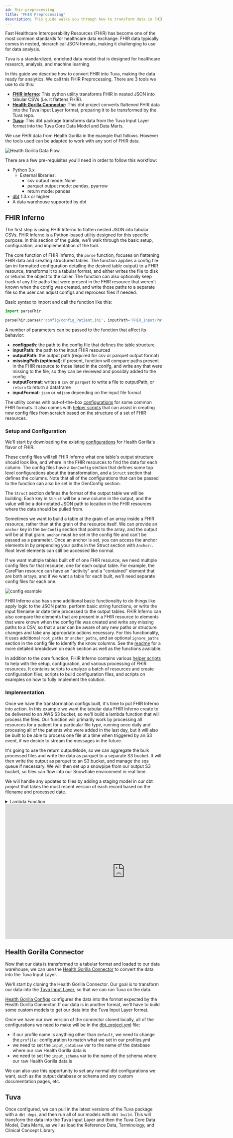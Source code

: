 ```yaml
---
id: fhir-preprocessing
title: "FHIR Preprocessing"
description: This guide walks you through how to transform data in FHIR format into the Tuva data model.
---
```


Fast Healthcare Interoperability Resources (FHIR) has become one of the most common standards for healthcare data exchange.  FHIR data typically comes in nested, hierarchical JSON formats, making it challenging to use for data analysis.

Tuva is a standardized, enriched data model that is designed for healthcare research, analysis, and machine learning.

In this guide we describe how to convert FHIR into Tuva, making the data ready for analytics.  We call this FHIR Preprocessing.  There are 3 tools we use to do this:
 - **[FHIR Inferno](https://github.com/tuva-health/FHIR_inferno):** This python utility transforms FHIR in nested JSON into tabular CSVs (i.e. it flattens FHIR).
 - **[Health Gorilla Connector](https://github.com/tuva-health/health_gorilla_connector):** This dbt project converts flattened FHIR data into the Tuva Input Layer format, preparing it to be transformed by the Tuva repo.
 - **[Tuva](https://github.com/tuva-health/tuva):** This dbt package transforms data from the Tuva Input Layer format into the Tuva Core Data Model and Data Marts.

We use FHIR data from Health Gorilla in the example that follows.  However the tools used can be adapted to work with any sort of FHIR data.  

![Health Gorilla Data Flow](/img/fhir_preprocessing/HealthGorillaDataFlow.jpg)

There are a few pre-requisites you'll need in order to follow this workflow:
 - Python 3.x
   - External libraries:
     - csv output mode: None
     - parquet output mode: pandas, pyarrow
     - return mode: pandas
 - [dbt](https://www.getdbt.com/product/what-is-dbt) 1.3.x or higher
 - A data warehouse supported by dbt

 
## FHIR Inferno
The first step is using FHIR Inferno to flatten nested JSON into tabular CSVs.  FHIR Inferno is a Python-based utility designed for this specific purpose.  In this section of the guide, we'll walk through the basic setup, configuration, and implementation of the tool.

The core function of FHIR Inferno, the `parse` function, focuses on flattening FHIR data and creating structured tables.  The function applies a config file (an ini formatted configuration detailing the desired table output) to a FHIR resource, transforms it to a tabular format, and either writes the file to disk or returns the object to the caller.  The function can also optionally keep track of any file paths that were present in the FHIR resource that weren't known when the config was created, and write those paths to a separate file so the user can adjust configs and reprocess files if needed.

Basic syntax to import and call the function like this:
```python
import parseFhir

parseFhir.parse(r'config/config_Patient.ini', inputPath='FHIR_Input/Patient_0001.json',outputPath='FHIR_output/Patient_0001.csv', missingPath='missing_paths/Patient_0001.csv',outputFormat='csv')

```
A number of parameters can be passed to the function that affect its behavior:
- **configpath**: the path to the config file that defines the table structure
- **inputPath**: the path to the input FHIR resourced
- **outputPath**: the output path (required for csv or parquet output format)
- **missingPath (optional)**: if present, function will compare paths present in the FHIR resource to those listed in the conifg, and write any that were missing to the file, so they can be reviewed and possibly added to the config
- **outputFormat**: writes a `csv` or `parquet` to write a file to outputPath, or `return` to return a dataframe
- **inputFormat**: `json` or `ndjson` depending on the input file format

The utility comes with out-of-the-box [configurations](https://github.com/tuva-health/FHIR_inferno/tree/main/configurations) for some common FHIR formats.  It also comes with [helper scripts](https://github.com/tuva-health/FHIR_inferno/tree/main/helper_scripts) that can assist in creating new config files from scratch based on the structure of a set of FHIR resources.

### Setup and Configuration
We'll start by downloading the existing [configurations](https://github.com/tuva-health/FHIR_inferno/tree/main/configurations/configuration_Health_Gorilla) for Health Gorilla's flavor of FHIR. 

These config files will tell FHIR Inferno what one table's output structure should look like, and where in the FHIR resources to find the data for each column.  The config files have a `GenConfig` section that defines some top level configurations about the transformation, and a `Struct` section that defines the columns.  Note that all of the configurations that can be passed to the function can also be set in the GenConfig section.

The `Struct` section defines the format of the output table we will be building. Each key in `Struct` will be a new column in the output, and the value will be a dot-notated JSON path to location in the FHIR resources where the data should be pulled from.  

Sometimes we want to build a table at the grain of an array inside a FHIR resource, rather than at the grain of the resource itself.  We can provide an `anchor` key in the `GenConfig` section that points to the array, and the output will be at that grain.  `anchor` must be set in the config file and can't be passed as a parameter. Once an anchor is set, you can access the anchor elements in by prepending your paths in the Struct section with `Anchor:`.  Root level elements can still be accessed like normal.

If we want multiple tables built off of one FHIR resource, we need multiple config files for that resource, one for each output table.  For example, the CarePlan resource can have an "activity" and a "contained" element that are both arrays, and if we want a table for each built, we'll need separate config files for each one.

![config example](/img/fhir_preprocessing/AnchorConfig.jpg)

FHIR Inferno also has some additional basic functionality to do things like apply logic to the JSON paths, perform basic string functions, or write the input filename or date time processed to the output tables.  FHIR Inferno can also compare the elements that are present in a FHIR resource to elements that were known when the config file was created and write any missing paths to a CSV, so that a user can be aware of 
any new paths or structure changes and take any appropriate actions necessary.  For this functionality, it uses additional `root_paths` or `anchor_paths`, and an optional `ignore_paths` section in the config file to identify the know columns.  See the 
[readme](https://github.com/tuva-health/FHIR_inferno/blob/main/README.md) for a more detailed breakdown on each section as well as the functions available.

In addition to the core function, FHIR Inferno contains various [helper scripts](https://github.com/tuva-health/FHIR_inferno/tree/main/helper_scripts) to help with the setup, configuration, and various processing of FHIR resources.  It contains scripts to analyze a batch of resources and 
create configuration files, scripts to build configuration files, and scripts on examples on how to fully implement the solution.

### Implementation
Once we have the transformation configs built, it's time to put FHIR Inferno into action.  In this example we want the tabular data FHIR Inferno create to be delivered to an AWS S3 bucket, so we'll build a lambda function that will process the files.  Our function will primarily work by processing all resources for a patient for a particular file type, running once daily and procesing all of the patients who were added in the last day, but it will also be built to be able to process one file at a time when triggered by an S3 event, if we decide to stream the messages in the future.

It's going to use the return outputMode, so we can aggregate the bulk processed files and write the data as parquet to a separate S3 bucket.  It will then write the output as parquet to an S3 bucket, and manage the sqs queue if necessary.  We will then set up a snowpipe from our output S3 bucket, so files can flow into our Snowflake environment in real time.

We will handle any updates to files by adding a staging model in our dbt project that takes the most recent version of each record based on the filename and processed date.

<details>
<summary>Lambda Function</summary>

```python
import boto3
import os
import parseFhir
import json
import shutil
import logging
import time
import fnmatch
import pandas as pd
import pyarrow as pa
import pyarrow.parquet as pq
from botocore.exceptions import ClientError

logger = logging.getLogger()
logger.setLevel(logging.INFO)


## cleares the temp directory.  With multiple lambda invocations, this can contain resources from previous runs
def clear_tmp_directory():
    for filename in os.listdir('/tmp/'):
        file_path = os.path.join('/tmp/', filename)
        try:
            if os.path.isfile(file_path) or os.path.islink(file_path):
                os.unlink(file_path)
            elif os.path.isdir(file_path):
                shutil.rmtree(file_path)
        except Exception as e:
            logger.exception(f'Failed to delete {file_path}. Reason: {e}', exc_info=True)


# function to call the fhir parse
def execute_parse(resourceType,filepath,outfiledir,anchors,par_dir,filename,agg):
    # for aggregating files
    if agg:
        out_path_group = os.path.join(outfiledir, 'parquet_groups', resourceType, par_dir + '.parquet')
        os.makedirs(os.path.dirname(out_path_group), exist_ok=True)
        # outMissing = os.path.join(outfiledir,'missing_paths',par_dir, filename + '.csv')
        outMissing = os.path.join(outfiledir,'missing_paths', resourceType, par_dir + '.csv')
        os.makedirs(os.path.dirname(outMissing), exist_ok=True)
        dfs = []
        for dirpath, dirnames, filenames in os.walk('/tmp/input/'):
            for filename in filenames:
                logger.debug(f"file oslistdir inside exec: {dirpath} {filename}")
                # outMissing = os.path.join(outfiledir, 'missing_paths', par_dir, filename + '.csv')
                # os.makedirs(os.path.dirname(outMissing), exist_ok=True)
                df = parseFhir.parse(r'config/config_'+ resourceType +'.ini', inputPath=os.path.join(dirpath,filename),  missingPath=outMissing,outputFormat='return')

                logger.debug(f"DataFrame summary:\n{df.describe()}")
                dfs.append(df)
        aggregated_df = pd.concat(dfs, ignore_index=True)

        # Write aggregated data to Parquet
        table = pa.Table.from_pandas(aggregated_df)

        pq.write_table(table, out_path_group)

        for anchor in anchors:
            dfs = []
            out_path_group = os.path.join(outfiledir, 'parquet_groups', resourceType + '_' + anchor, par_dir + '.parquet')
            for dirpath, dirnames, filenames in os.walk('/tmp/input/'):
                for filename in filenames:
                    outMissing = os.path.join(outfiledir, 'missing_paths', par_dir, filename + '.csv')
                    os.makedirs(os.path.dirname(outMissing), exist_ok=True)
                    df = parseFhir.parse(r'config/config_' + resourceType + '_' + anchor + '.ini', inputPath=os.path.join(dirpath,filename),
                                         missingPath=outMissing,outputFormat='return')

                    dfs.append(df)
            aggregated_df = pd.concat(dfs, ignore_index=True)

            # Write aggregated data to Parquet
            table = pa.Table.from_pandas(aggregated_df)
            os.makedirs(os.path.dirname(out_path_group), exist_ok=True)
            pq.write_table(table, out_path_group)

    # for processing streamed files
    else:
        outPath = os.path.join(outfiledir,'parquet_files',resourceType, par_dir, filename + '.parquet')
        outMissing = os.path.join(outfiledir,'missing_paths',par_dir, filename + '.csv')
        os.makedirs(os.path.dirname(outPath), exist_ok=True)
        os.makedirs(os.path.dirname(outMissing), exist_ok=True)
        parseFhir.parse(r'config/config_'+ resourceType +'.ini', inputPath=filepath, outputPath=outPath, missingPath=outMissing,outputFormat='parquet')
        for anchor in anchors:
            outPath = os.path.join(outfiledir,'parquet_files',resourceType + '_' + anchor, par_dir, filename + '_' + anchor + '.parquet')
            outMissing = os.path.join(outfiledir,'missing_paths',par_dir, filename + '_' + anchor + '.csv')
            os.makedirs(os.path.dirname(outPath), exist_ok=True)
            os.makedirs(os.path.dirname(outMissing), exist_ok=True)
            parseFhir.parse(r'config/config_' + resourceType + '_' + anchor + '.ini', inputPath=filepath, outputPath=outPath,missingPath=outMissing,outputFormat='parquet')

def choose_config(filepath,outfiledir,agg=False):
    path_parts = filepath.split(os.sep)
    if len(path_parts) >= 2:
        # Join the last two parts of the path (the directory and the file name)
        par_dir = path_parts[-2]
    else:
        # Use only the last part of the path (the file name)
        par_dir = ''
    filename = os.path.basename(filepath)
    outMissing = os.path.join(outfiledir,'missing_paths',par_dir, filename + '.parquet')
    os.makedirs(os.path.dirname(outMissing), exist_ok=True)
    resourceType = os.path.basename(filepath).split('_')[0]
    logger.debug(f"\n--Choosing Congid\nFilepath:{filename}\nResource Type:{resourceType}")

    if resourceType == 'AllergyIntolerance':
        execute_parse(resourceType,filepath,outfiledir,[],par_dir,filename,agg)

    elif resourceType == 'CarePlan':
        execute_parse(resourceType,filepath,outfiledir,['activity','contained'],par_dir,filename,agg)

    elif resourceType == 'Condition':
        execute_parse(resourceType,filepath,outfiledir,['code_coding'],par_dir,filename,agg)

    elif resourceType == 'Coverage':
        execute_parse(resourceType,filepath,outfiledir,[],par_dir,filename,agg)

    elif resourceType == 'DeviceUseStatement':
        execute_parse(resourceType,filepath,outfiledir,['extension','contained'],par_dir,filename,agg)

    elif resourceType == 'DiagnosticReport':
        execute_parse(resourceType,filepath,outfiledir,['result','extension'],par_dir,filename,agg)

    elif resourceType == 'DocumentReference':
        execute_parse(resourceType,filepath,outfiledir,[],par_dir,filename,agg)

    elif resourceType == 'Encounter':
        execute_parse(resourceType,filepath,outfiledir,['contained'],par_dir,filename,agg)

    elif resourceType == 'FamilyMemberHistory':
        execute_parse(resourceType,filepath,outfiledir,['condition'],par_dir,filename,agg)

    elif resourceType == 'Immunization':
        execute_parse(resourceType,filepath,outfiledir,['contained'],par_dir,filename,agg)

    elif resourceType == 'MedicationStatement':
        execute_parse(resourceType,filepath,outfiledir,['MedicationCodeableConcept_coding','contained'],par_dir,filename,agg)

    elif resourceType == 'Observation':
        execute_parse(resourceType,filepath,outfiledir,['hasMember','extension','contained'],par_dir,filename,agg)

    elif resourceType == 'Organization':
        execute_parse(resourceType,filepath,outfiledir,[],par_dir,filename,agg)

    elif resourceType == 'Patient':
        execute_parse(resourceType,filepath,outfiledir,['address'],par_dir,filename,agg)

    elif resourceType == 'Procedure':
        execute_parse(resourceType,filepath,outfiledir,['contained','reasonCode'],par_dir,filename,agg)

    else:
        logging.error('Missed a resource type: ' + resourceType, exc_info=True)
        raise





def lambda_handler(event, context):
    logger.debug(f"Starting: {json.dumps(event)}")
    try:
        clear_tmp_directory()
        s3_client = boto3.client('s3')


        local_input_path = '/tmp/input/'
        local_output_path = '/tmp/output/'
        os.makedirs(local_input_path, exist_ok=True)
        os.makedirs(local_output_path, exist_ok=True)

        # S3 event information
        input_type = None
        if event.get('Records') and event['Records'][0].get('eventSource') == 'aws:sqs':
            input_type = 'sqs'
            try:
                body = event['Records'][0]['body']
                receipt_handle = event['Records'][0]['receiptHandle']
                event_data = json.loads(body)
            except json.JSONDecodeError as e:
                logger.error("fError parsing SQS message body: {e}")
                raise e  # or handle the error as you see fit
        else:
            input_type = 'trigger'
            event_data = event
        s3_event = event_data['Records'][0]['s3']
        bucket_name = s3_event['bucket']['name']
        agg = s3_event.get('agg', False)
        prefix = s3_event.get('prefix', 'zzzzz')
        pattern = s3_event.get('pattern', '*')
        skip_count = s3_event.get('skip', 0)
        recursion_depth = s3_event.get('recursion_depth', 0)
        file_key = s3_event.get('object', {}).get('key')


        logger.info(f"\n--Processing\nBucket:{bucket_name}\nprefix:{prefix}\npattern{pattern}\nskip_count:{skip_count}\nrecursion_depth:{recursion_depth}\nagg:{agg}\nfile_key:{file_key}")


        if agg:
            # Check the recursion depth
            if recursion_depth > 25:
                logger.error("Maximum recursion depth reached.")
                return {
                    'statusCode': 400,
                    'body': json.dumps('Maximum recursion depth reached')
                }
            # List and process files
            s3_resource = boto3.resource('s3')
            bucket = s3_resource.Bucket(bucket_name)
            processed_files_count = 0  # Counter for files processed after skipping
            total_files_count = 0  # Total files examined
            local_input_file = None  # Initialize the variable with a default value

            for obj in bucket.objects.filter(Prefix=prefix):
                if fnmatch.fnmatch(obj.key, pattern):
                    local_input_file = os.path.join(local_input_path, obj.key)

                    if obj.key.endswith('/'):  # Skip 'folders'
                        logger.debug(f"Skipping 'folder' key: {obj.key}")
                        continue


                    if total_files_count < skip_count:
                        total_files_count += 1
                        logger.debug(f"\n--Skipping\nObject key: {obj.key}, Local input file path: {local_input_file}")
                        continue  # Skip this file
                    logger.debug(f"\n--Downloading\nObject key: {obj.key}, Local input file path: {local_input_file}")
                    try:
                        os.makedirs(os.path.dirname(local_input_file), exist_ok=True)
                        s3_client.download_file(bucket_name, obj.key, local_input_file)
                    except Exception as e:
                        logger.exception(f"Error occurred while processing {obj.key}: {e}", exc_info=True)
                        continue


                    processed_files_count += 1
                    total_files_count += 1

                    # Check if limit is reached
                    if processed_files_count >= 1000:
                        # Trigger next Lambda function
                        sqs = boto3.client('sqs')
                        new_event = {
                            "Records": [
                                {
                                    "s3": {
                                        "bucket": {
                                            "name": bucket_name
                                        },
                                        "object": {
                                            "key": obj.key
                                        },
                                        "prefix": prefix,
                                        "pattern": pattern,
                                        "skip": skip_count + 1000,
                                        "recursion_depth": recursion_depth + 1,
                                        "agg": True
                                    }
                                }
                            ]
                        }
                        message_body = json.dumps(new_event)
                        logging.info(f'\n--Invoking sqs\nPrefix: {prefix}\nPattern: {pattern}\nRecursion Depth: {recursion_depth}')

                        sqs.send_message(
                            QueueUrl="https://sqs.us-east-1.amazonaws.com/123456789012/health_gorilla_queue",
                            MessageBody=message_body
                        )
                        break
            if local_input_file is None:
                logger.warning("No valid input file found.")
                return {
                    'statusCode': 204,
                    'body': json.dumps(f'\nNo valid input file found.\nBucket:{bucket_name}\nprefix:{prefix}\npattern{pattern}\nskip_count:{skip_count}\nrecursion_depth:{recursion_depth}\nagg:{agg}\nfile_key:{file_key}')
                }
            choose_config(local_input_file, local_output_path, True)

        ## single file processing
        else:
            local_input_file = '/tmp/input/' + file_key
            try:
                os.makedirs(os.path.dirname(local_input_file), exist_ok=True)
                s3_client.download_file(bucket_name, file_key, local_input_file)
                choose_config(local_input_file, local_output_path, False)
                processed_files_count = 1
                total_files_count = 1
            except Exception as e:
                logger.error(f"Error occurred while processing {file_key}: {e}")



        # Upload processed files to S3
        upload_processed_files(local_output_path, s3_client,recursion_depth)

        if input_type == 'sqs':
            try:
                sqs = boto3.client('sqs')
                sqs.delete_message(
                    QueueUrl="https://sqs.us-east-1.amazonaws.com/123456789012/health_gorilla_queue",
                    ReceiptHandle=receipt_handle
                )
            except Exception as e:
                logger.error(f"Failed to remove message from queue: {e}")
        logger.info(f"\nSuccessfully processed {processed_files_count} files. Total files examined: {total_files_count}\nBucket:{bucket_name}\nprefix:{prefix}\npattern{pattern}\nskip_count:{skip_count}\nrecursion_depth:{recursion_depth}\nagg:{agg}\nfile_key:{file_key}")
        return {
            'statusCode': 200,
            'body': json.dumps(f'Processed {processed_files_count} files. Total processed: {total_files_count}')
        }
    except Exception as e:
        logger.error("An error occurred", exc_info=True)
        raise


def upload_processed_files(local_output_path, s3_client,recursion_depth):
    output_bucket_name = 'output-bucket'
    for dirpath, dirnames, filenames in os.walk(local_output_path):
        for filename in filenames:
            file_path = os.path.join(dirpath, filename)
            if os.path.isfile(file_path):
                relative_path = os.path.relpath(file_path, start=local_output_path)
                if recursion_depth > 0:
                    base, ext = os.path.splitext(relative_path)
                    modified_relative_path = f"{base}_{recursion_depth}{ext}"
                    output_file_key = os.path.join('FHIR_Output', modified_relative_path)
                else:
                    output_file_key = os.path.join('FHIR_Output', relative_path)
                output_file_key = output_file_key.replace(os.path.sep, '/')
                s3_client.upload_file(file_path, output_bucket_name, output_file_key)
```

</details>

<iframe width="768" height="432" src="https://miro.com/app/live-embed/uXjVNoLCUCI=/?moveToViewport=-462,-396,1536,720&embedId=78007405977" frameborder="0" scrolling="no" allow="fullscreen; clipboard-read; clipboard-write" allowfullscreen></iframe>

## Health Gorilla Connector
Now that our data is transformed to a tabular format and loaded to our data warehouse, we can use the [Health Gorilla Connector](https://github.com/tuva-health/health_gorilla_connector) to convert the data into the Tuva Input Layer.  

We'll start by cloning the Health Gorilla Connector.  Our goal is to transform our data into the [Tuva Input Layer](https://thetuvaproject.com/data-dictionaries/input-layer), so that we can run Tuva on the data.

[Health Gorilla Configs](https://github.com/tuva-health/FHIR_inferno/tree/main/configurations/configuration_Health_Gorilla) configures the data into the format expected by the Health Gorilla Connector.  If our data is in another format, we'll have to build some custom models to get our data into the Tuva Input Layer format.

Once we have our own version of the connector cloned locally, all of the configurations we need to make will be in the [dbt_project.yml](https://github.com/tuva-health/health_gorilla_connector/blob/initial_push/dbt_project.yml) file:
 - if our profile name is anything other than `default`, we need to change the `profile:` configuration to match what we set in our profiles.yml  
 - we need to set the `input_database` var to the name of the database where our raw Health Gorilla data is
 - we need to set the `input_schema` var to the name of the schema where our raw Health Gorilla data is

We can also use this opportunity to set any normal dbt configurations we want, such as the output database or schema and any custom documentation pages, etc.

## Tuva
Once configured, we can pull in the latest versions of the Tuva package with a `dbt deps`, and then run all of our models with `dbt build`.  This will transform the data into the Tuva Input Layer and then the Tuva Core Data Model, Data Marts, as well as load the Reference Data, Terminology, and Clinical Concept Library.


